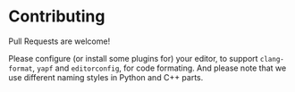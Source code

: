# Contributing

Pull Requests are welcome!

Please configure (or install some plugins for) your editor, to support `clang-format`, `yapf` and `editorconfig`, for code formating. And please note that we use different naming styles in Python and C++ parts.
